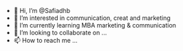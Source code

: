 - 👋 Hi, I’m @Safiadhb
- 👀 I’m interested in communication, creat and marketing
- 🌱 I’m currently learning MBA marketing & communication
- 💞️ I’m looking to collaborate on ...
- 📫 How to reach me ...

<!---
Safiadhb/Safiadhb is a ✨ special ✨ repository because its `README.md` (this file) appears on your GitHub profile.
You can click the Preview link to take a look at your changes.
--->
